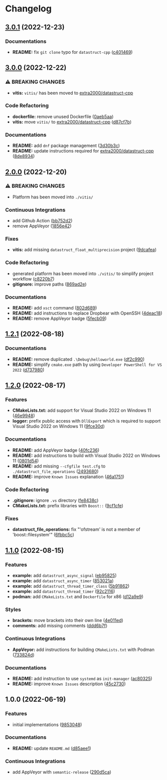 # Changelog

## [3.0.1](https://github.com/extra2000/vitis-cpp-datastruct/compare/v3.0.0...v3.0.1) (2022-12-23)


### Documentations

* **README:** fix `git clone` typo for `datastruct-cpp` ([c401469](https://github.com/extra2000/vitis-cpp-datastruct/commit/c401469858a46a71c8b06dffae7ec263a4bb9b21))

## [3.0.0](https://github.com/extra2000/vitis-cpp-datastruct/compare/v2.0.0...v3.0.0) (2022-12-22)


### ⚠ BREAKING CHANGES

* **vitis:** `vitis/` has been moved to [extra2000/datastruct-cpp](https://github.com/extra2000/datastruct-cpp)

### Code Refactoring

* **dockerfile:** remove unused Dockerfile ([0aeb5aa](https://github.com/extra2000/vitis-cpp-datastruct/commit/0aeb5aafe0c2fb00107c0ee8a2c48f6808ed64d2))
* **vitis:** move `vitis/` to [extra2000/datastruct-cpp](https://github.com/extra2000/datastruct-cpp) ([d87cf7b](https://github.com/extra2000/vitis-cpp-datastruct/commit/d87cf7bc09aa203e0d3aece23d8e2a53c3c31e54))


### Documentations

* **README:** add `dnf` package management ([3d30b3c](https://github.com/extra2000/vitis-cpp-datastruct/commit/3d30b3cc63c318dafc151915cd7fdaa67cffd4e4))
* **README:** update instructions required for [extra2000/datastruct-cpp](https://github.com/extra2000/datastruct-cpp) ([8de8934](https://github.com/extra2000/vitis-cpp-datastruct/commit/8de89349c64d64c30b729dae3efbf1e71ac76bf5))

## [2.0.0](https://github.com/extra2000/vitis-cpp-datastruct/compare/v1.2.1...v2.0.0) (2022-12-20)


### ⚠ BREAKING CHANGES

* Platform has been moved into `./vitis/`

### Continuous Integrations

* add Github Action ([bb752d2](https://github.com/extra2000/vitis-cpp-datastruct/commit/bb752d282c538ff28b4948b27c41570b85e3054d))
* remove AppVeyor ([1856e42](https://github.com/extra2000/vitis-cpp-datastruct/commit/1856e42d04e4066e5522636f527e6cc622ffe029))


### Fixes

* **vitis:** add missing `datastruct_float_multiprecision` project ([9dcafea](https://github.com/extra2000/vitis-cpp-datastruct/commit/9dcafea577e16eca9d53dc842bf0717254cef630))


### Code Refactoring

* generated platform has been moved into `./vitis/` to simplify project workflow ([c8220b7](https://github.com/extra2000/vitis-cpp-datastruct/commit/c8220b79d9306a1e78b969868cafd845247bd40a))
* **gitignore:** improve paths ([869ad2e](https://github.com/extra2000/vitis-cpp-datastruct/commit/869ad2ecf2d800e0bf76d9e4f59faa974188579a))


### Documentations

* **README:** add `xsct` command ([802d689](https://github.com/extra2000/vitis-cpp-datastruct/commit/802d68926cdc7f9107b1448b54a488c2a69b9670))
* **README:** add instructions to replace Dropbear with OpenSSH ([4deac18](https://github.com/extra2000/vitis-cpp-datastruct/commit/4deac18e013d9ace1a407216eab67b3eb0a4d80b))
* **README:** remove AppVeyor badge ([5fecb09](https://github.com/extra2000/vitis-cpp-datastruct/commit/5fecb09f966d6e2083319cf29ccf1e53fb01a321))

## [1.2.1](https://github.com/extra2000/vitis-cpp-datastruct/compare/v1.2.0...v1.2.1) (2022-08-18)


### Documentations

* **README:** remove duplicated `.\Debug\helloworld.exe` ([df2c990](https://github.com/extra2000/vitis-cpp-datastruct/commit/df2c99019645f4d42a2a3a0537de1e24bebc6da2))
* **README:** simplify `cmake.exe` path by using `Developer PowerShell for VS 2022` ([d737980](https://github.com/extra2000/vitis-cpp-datastruct/commit/d737980ca0b2b3c109cb49d38b93fb847439922f))

## [1.2.0](https://github.com/extra2000/vitis-cpp-datastruct/compare/v1.1.0...v1.2.0) (2022-08-17)


### Features

* **CMakeLists.txt:** add support for Visual Studio 2022 on Windows 11 ([46e9948](https://github.com/extra2000/vitis-cpp-datastruct/commit/46e994838898369264543db9313a64f4aedff9be))
* **logger:** prefix public access with `DllExport` which is required to support Visual Studio 2022 on Windows 11 ([9fce30d](https://github.com/extra2000/vitis-cpp-datastruct/commit/9fce30d15acd4482cc5c3942b277986ee59b2fa7))


### Documentations

* **README:** add AppVeyor badge ([40fc236](https://github.com/extra2000/vitis-cpp-datastruct/commit/40fc236d5b46bbc371e46bff8adf926a4420f283))
* **README:** add instructions to build with Visual Studio 2022 on Windows 11 ([0801d54](https://github.com/extra2000/vitis-cpp-datastruct/commit/0801d54e3aa15da01287ba7496c2e5d8af95bcba))
* **README:** add missing `--cfgfile test.cfg` to `./datastruct_file_operations` ([2493680](https://github.com/extra2000/vitis-cpp-datastruct/commit/24936802bd82a4b1e4b47b9d1a89c9ad8145806f))
* **README:** improve `Known Issues` explanation ([46a1751](https://github.com/extra2000/vitis-cpp-datastruct/commit/46a1751fc5c7f52d2077c836e2d48e50c8c4c2fb))


### Code Refactoring

* **.gitignore:** ignore `.vs` directory ([fe8438c](https://github.com/extra2000/vitis-cpp-datastruct/commit/fe8438cddc32ecf6d4c96457369702b79309f024))
* **CMakeLists.txt:** prefix libraries with `Boost::` ([9cf1cfe](https://github.com/extra2000/vitis-cpp-datastruct/commit/9cf1cfef3df0f808a8e9d8ef03f7978d5ae37025))


### Fixes

* **datastruct_file_operations:** fix "'ofstream' is not a member of 'boost::filesystem'" ([6fbbc5c](https://github.com/extra2000/vitis-cpp-datastruct/commit/6fbbc5c6b7b67f4c0fcbdfc56e40998c3e68fe33))

## [1.1.0](https://github.com/extra2000/vitis-cpp-datastruct/compare/v1.0.0...v1.1.0) (2022-08-15)


### Features

* **example:** add `datastruct_async_signal` ([eb95825](https://github.com/extra2000/vitis-cpp-datastruct/commit/eb95825302707046d22b1a44f373ec36ccc73786))
* **example:** add `datastruct_async_timer` ([853021a](https://github.com/extra2000/vitis-cpp-datastruct/commit/853021ae59cada7fa78926481159d9f54fa34a01))
* **example:** add `datastruct_thread_timer_class` ([5b91862](https://github.com/extra2000/vitis-cpp-datastruct/commit/5b918628315300e2a6bdf31232966843bfbd01de))
* **example:** add `datastruct_thread_timer` ([92c2116](https://github.com/extra2000/vitis-cpp-datastruct/commit/92c2116a283963ec9f5cfc5a60b113d8089f7f9b))
* **podman:** add `CMakeLists.txt` and `Dockerfile` for x86 ([d12a9e9](https://github.com/extra2000/vitis-cpp-datastruct/commit/d12a9e969d148b9d7142159a318aaaf3cae22e5f))


### Styles

* **brackets:** move brackets into their own line ([4e011ed](https://github.com/extra2000/vitis-cpp-datastruct/commit/4e011ede1f88cc0efa8f59a0d83bfe8498f3bcae))
* **comments:** add missing comments ([ddd6b7f](https://github.com/extra2000/vitis-cpp-datastruct/commit/ddd6b7fd6d9d2727c905113f2e020fb802a3d308))


### Continuous Integrations

* **AppVeyor:** add instructions for building `CMakeLists.txt` with Podman ([733824d](https://github.com/extra2000/vitis-cpp-datastruct/commit/733824dacf60f2f83ae7775fc6b71eca5448e223))


### Documentations

* **README:** add instruction to use `systemd` as `init-manager` ([ac80325](https://github.com/extra2000/vitis-cpp-datastruct/commit/ac8032568a9dd8fa0f9cc4bbb7c3694ef785be33))
* **README:** improve `Known Issues` description ([45c2730](https://github.com/extra2000/vitis-cpp-datastruct/commit/45c27309bebbd1caf7827ef9c2a0a0d7df01a652))

## 1.0.0 (2022-06-19)


### Features

* initial implementations ([9853048](https://github.com/extra2000/vitis-cpp-datastruct/commit/9853048da9950cbb7d1090608e4481d8072bb1ca))


### Documentations

* **README:** update `README.md` ([d85aee1](https://github.com/extra2000/vitis-cpp-datastruct/commit/d85aee1ef5b27040fe24c9210e29b9994c318d66))


### Continuous Integrations

* add AppVeyor with `semantic-release` ([290d5ca](https://github.com/extra2000/vitis-cpp-datastruct/commit/290d5ca02a205ff137cd53ee87912d75c405452d))
